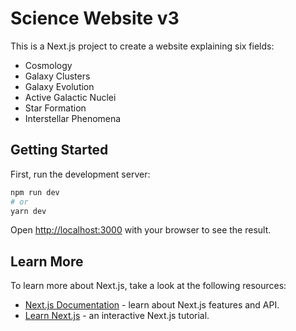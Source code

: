 # Science Website v3

This is a Next.js project to create a website explaining six fields:
- Cosmology
- Galaxy Clusters
- Galaxy Evolution
- Active Galactic Nuclei
- Star Formation
- Interstellar Phenomena

## Getting Started

First, run the development server:

```bash
npm run dev
# or
yarn dev
```

Open [http://localhost:3000](http://localhost:3000) with your browser to see the result.

## Learn More

To learn more about Next.js, take a look at the following resources:

- [Next.js Documentation](https://nextjs.org/docs) - learn about Next.js features and API.
- [Learn Next.js](https://nextjs.org/learn) - an interactive Next.js tutorial.
